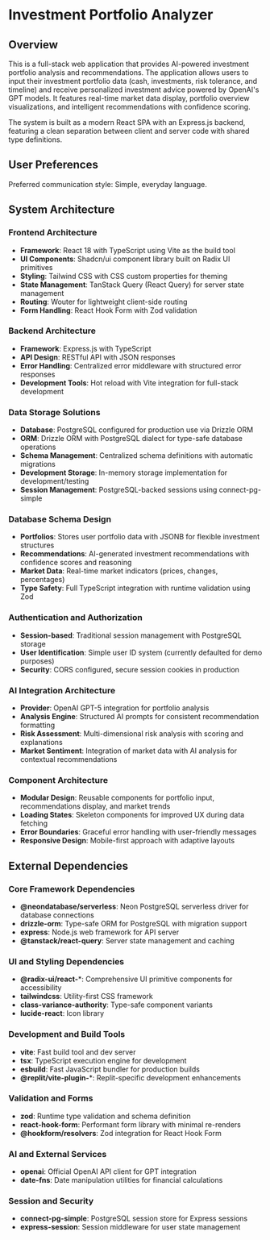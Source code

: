 # Investment Portfolio Analyzer

## Overview

This is a full-stack web application that provides AI-powered investment portfolio analysis and recommendations. The application allows users to input their investment portfolio data (cash, investments, risk tolerance, and timeline) and receive personalized investment advice powered by OpenAI's GPT models. It features real-time market data display, portfolio overview visualizations, and intelligent recommendations with confidence scoring.

The system is built as a modern React SPA with an Express.js backend, featuring a clean separation between client and server code with shared type definitions.

## User Preferences

Preferred communication style: Simple, everyday language.

## System Architecture

### Frontend Architecture
- **Framework**: React 18 with TypeScript using Vite as the build tool
- **UI Components**: Shadcn/ui component library built on Radix UI primitives
- **Styling**: Tailwind CSS with CSS custom properties for theming
- **State Management**: TanStack Query (React Query) for server state management
- **Routing**: Wouter for lightweight client-side routing
- **Form Handling**: React Hook Form with Zod validation

### Backend Architecture
- **Framework**: Express.js with TypeScript
- **API Design**: RESTful API with JSON responses
- **Error Handling**: Centralized error middleware with structured error responses
- **Development Tools**: Hot reload with Vite integration for full-stack development

### Data Storage Solutions
- **Database**: PostgreSQL configured for production use via Drizzle ORM
- **ORM**: Drizzle ORM with PostgreSQL dialect for type-safe database operations
- **Schema Management**: Centralized schema definitions with automatic migrations
- **Development Storage**: In-memory storage implementation for development/testing
- **Session Management**: PostgreSQL-backed sessions using connect-pg-simple

### Database Schema Design
- **Portfolios**: Stores user portfolio data with JSONB for flexible investment structures
- **Recommendations**: AI-generated investment recommendations with confidence scores and reasoning
- **Market Data**: Real-time market indicators (prices, changes, percentages)
- **Type Safety**: Full TypeScript integration with runtime validation using Zod

### Authentication and Authorization
- **Session-based**: Traditional session management with PostgreSQL storage
- **User Identification**: Simple user ID system (currently defaulted for demo purposes)
- **Security**: CORS configured, secure session cookies in production

### AI Integration Architecture
- **Provider**: OpenAI GPT-5 integration for portfolio analysis
- **Analysis Engine**: Structured AI prompts for consistent recommendation formatting
- **Risk Assessment**: Multi-dimensional risk analysis with scoring and explanations
- **Market Sentiment**: Integration of market data with AI analysis for contextual recommendations

### Component Architecture
- **Modular Design**: Reusable components for portfolio input, recommendations display, and market trends
- **Loading States**: Skeleton components for improved UX during data fetching
- **Error Boundaries**: Graceful error handling with user-friendly messages
- **Responsive Design**: Mobile-first approach with adaptive layouts

## External Dependencies

### Core Framework Dependencies
- **@neondatabase/serverless**: Neon PostgreSQL serverless driver for database connections
- **drizzle-orm**: Type-safe ORM for PostgreSQL with migration support
- **express**: Node.js web framework for API server
- **@tanstack/react-query**: Server state management and caching

### UI and Styling Dependencies
- **@radix-ui/react-***: Comprehensive UI primitive components for accessibility
- **tailwindcss**: Utility-first CSS framework
- **class-variance-authority**: Type-safe component variants
- **lucide-react**: Icon library

### Development and Build Tools
- **vite**: Fast build tool and dev server
- **tsx**: TypeScript execution engine for development
- **esbuild**: Fast JavaScript bundler for production builds
- **@replit/vite-plugin-***: Replit-specific development enhancements

### Validation and Forms
- **zod**: Runtime type validation and schema definition
- **react-hook-form**: Performant form library with minimal re-renders
- **@hookform/resolvers**: Zod integration for React Hook Form

### AI and External Services
- **openai**: Official OpenAI API client for GPT integration
- **date-fns**: Date manipulation utilities for financial calculations

### Session and Security
- **connect-pg-simple**: PostgreSQL session store for Express sessions
- **express-session**: Session middleware for user state management